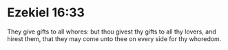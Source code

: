 # Ezekiel 16:33

They give gifts to all whores: but thou givest thy gifts to all thy lovers, and hirest them, that they may come unto thee on every side for thy whoredom.